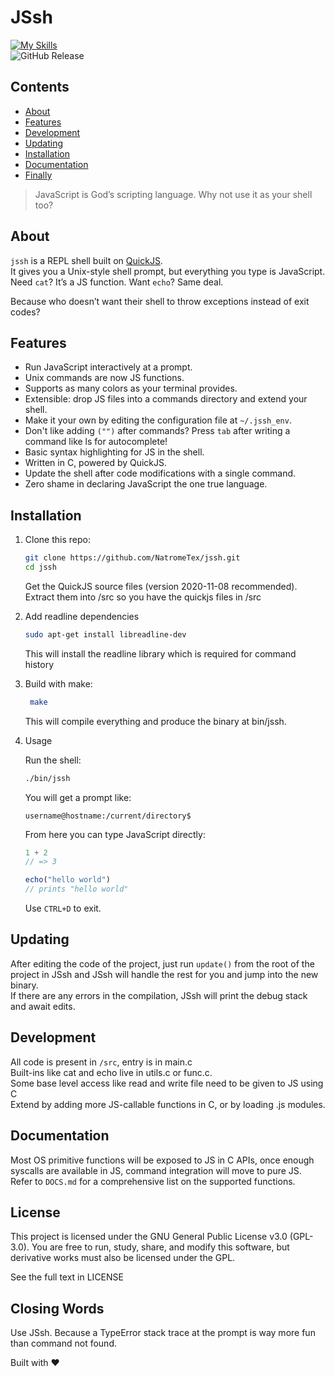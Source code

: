 # JSsh

[![My Skills](https://skillicons.dev/icons?i=js,c,linux)](https://skillicons.dev) <br>
![GitHub Release](https://img.shields.io/github/v/release/NatromeTex/JSsh?include_prereleases)


## Contents
- [About](#about)
- [Features](#features)
- [Development](#Development)
- [Updating](#updating)
- [Installation](#Installation)
- [Documentation](#documentation) 
- [Finally](#closing-words)


> JavaScript is God’s scripting language. Why not use it as your shell too?

## About
`jssh` is a REPL shell built on [QuickJS](https://bellard.org/quickjs/).  
It gives you a Unix-style shell prompt, but everything you type is JavaScript.  
Need `cat`? It’s a JS function. Want `echo`? Same deal.  

Because who doesn’t want their shell to throw exceptions instead of exit codes?


## Features

- Run JavaScript interactively at a prompt.  
- Unix commands are now JS functions.  
- Supports as many colors as your terminal provides.  
- Extensible: drop JS files into a commands directory and extend your shell.
- Make it your own by editing the configuration file at `~/.jssh_env`. 
- Don't like adding `("")` after commands? Press `tab` after writing a command like ls for autocomplete!
- Basic syntax highlighting for JS in the shell.
- Written in C, powered by QuickJS.
- Update the shell after code modifications with a single command.
- Zero shame in declaring JavaScript the one true language.


## Installation

1. Clone this repo:

   ```bash
   git clone https://github.com/NatromeTex/jssh.git
   cd jssh
   ```
    Get the QuickJS source files (version 2020-11-08 recommended).
    Extract them into /src so you have the quickjs files in /src

2. Add readline dependencies
    ```bash
    sudo apt-get install libreadline-dev
    ```
    This will install the readline library which is required for command history

3. Build with make:
   ```bash
    make
   ```
   This will compile everything and produce the binary at bin/jssh.

4. Usage

   Run the shell:
    ```bash
    ./bin/jssh
    ```

   You will get a prompt like:

   `username@hostname:/current/directory$`

   From here you can type JavaScript directly:
      
   ```js
   1 + 2
   // => 3
   
   echo("hello world")
   // prints "hello world"
   ```
   Use `CTRL+D` to exit.

## Updating
After editing the code of the project, just run `update()` from the root of the project in JSsh and JSsh will handle the rest for you and jump into the new binary.<br>
If there are any errors in the compilation, JSsh will print the debug stack and await edits.

## Development

All code is present in `/src`, entry is in main.c <br>
Built-ins like cat and echo live in utils.c or func.c. <br>
Some base level access like read and write file need to be given to JS using C<br>
Extend by adding more JS-callable functions in C, or by loading .js modules. <br>

## Documentation
Most OS primitive functions will be exposed to JS in C APIs, once enough syscalls are available in JS, command integration will move to pure JS.<br>
Refer to `DOCS.md` for a comprehensive list on the supported functions.

## License

This project is licensed under the GNU General Public License v3.0 (GPL-3.0).
You are free to run, study, share, and modify this software, but derivative works must also be licensed under the GPL.

See the full text in LICENSE

## Closing Words

Use JSsh.
Because a TypeError stack trace at the prompt is way more fun than command not found.

Built with ❤️